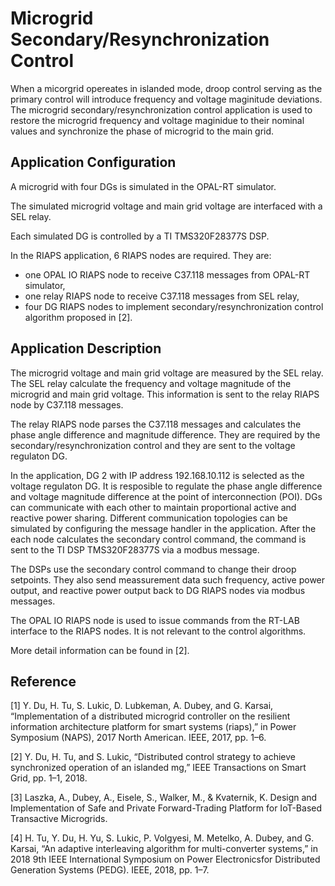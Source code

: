 # Microgrid Secondary/Resynchronization Control

When a micorgrid opereates in islanded mode, droop control serving as the primary control will introduce frequency and voltage maginitude deviations. The microgrid secondary/resynchronization control application is used to restore the microgrid frequency and voltage maginidue to their nominal values and synchronize the phase of microgrid to the main grid.


## Application Configuration

A microgrid with four DGs is simulated in the OPAL-RT simulator.

The simulated microgrid voltage and main grid voltage are interfaced with a SEL relay.

Each simulated DG is controlled by a TI TMS320F28377S DSP.

In the RIAPS application, 6 RIAPS nodes are required. They are:
 - one OPAL IO RIAPS node to receive C37.118 messages from OPAL-RT simulator,
 - one relay RIAPS node to receive C37.118 messages from SEL relay,
 - four DG RIAPS nodes to implement secondary/resynchronization control algorithm proposed in [2].
 
 
## Application Description

The microgrid voltage and main grid voltage are measured by the SEL relay. The SEL relay calculate the frequency and voltage magnitude of the microgrid and main grid voltage. This information is sent to the relay RIAPS node by C37.118 messages.


The relay RIAPS node parses the C37.118 messages and calculates the phase angle difference and magnitude difference. They are required by the secondary/resynchronization control and they are sent to the voltage regulaton DG.


In the application, DG 2 with IP address 192.168.10.112 is selected as the voltage regulaton DG. It is resposible to regulate the phase angle difference and voltage magnitude difference at the point of interconnection (POI). DGs can communicate with each other to maintain proportional active and reactive power sharing. Different communication topologies can be simulated by configuring the message handler in the application. After the each node calculates the secondary control command, the command is sent to the TI DSP TMS320F28377S via a modbus message. 

The DSPs use the secondary control command to change their droop setpoints. They also send meassurement data such frequency, active power output, and reactive power output back to DG RIAPS nodes via modbus messages.

The OPAL IO RIAPS node is used to issue commands from the RT-LAB interface to the RIAPS nodes. It is not relevant to the control algorithms.

More detail information can be found in [2].


## Reference
[1] Y. Du, H. Tu, S. Lukic, D. Lubkeman, A. Dubey, and G. Karsai, “Implementation of a distributed microgrid controller on the resilient information architecture platform for smart systems (riaps),” in Power Symposium (NAPS), 2017 North American. IEEE, 2017, pp. 1–6.

[2] Y. Du, H. Tu, and S. Lukic, “Distributed control strategy to achieve synchronized operation of an islanded mg,” IEEE Transactions on Smart Grid, pp. 1–1, 2018.

[3] Laszka, A., Dubey, A., Eisele, S., Walker, M., & Kvaternik, K. Design and Implementation of Safe and Private Forward-Trading Platform for IoT-Based Transactive Microgrids.

[4] H. Tu, Y. Du, H. Yu, S. Lukic, P. Volgyesi, M. Metelko, A. Dubey, and G. Karsai, “An adaptive interleaving algorithm for multi-converter systems,” in 2018 9th IEEE International Symposium on Power Electronicsfor Distributed Generation Systems (PEDG). IEEE, 2018, pp. 1–7.
